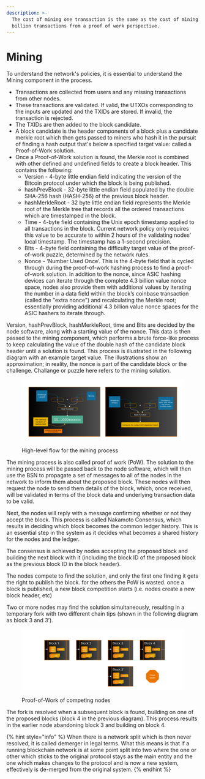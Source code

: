 ```yaml
---
description: >-
  The cost of mining one transaction is the same as the cost of mining 100
  billion transactions from a proof of work perspective.
---
```


# Mining

To understand the network's policies, it is essential to understand the Mining component in the process.

* Transactions are collected from users and any missing transactions from other nodes.
* These transactions are validated. If valid, the UTXOs corresponding to the inputs are updated and the TXIDs are stored. If invalid, the transaction is rejected.
* The TXIDs are then added to the block candidate.
* A block candidate is the header components of a block plus a candidate merkle root which then gets passed to miners who hash it in the pursuit of finding a hash output that's below a specified target value: called a Proof-of-Work solution.
* Once a Proof-of-Work solution is found, the Merkle root is combined with other defined and undefined fields to create a block header. This contains the following:
  * Version - 4-byte little endian field indicating the version of the Bitcoin protocol under which the block is being published.
  * hashPrevBlock - 32-byte little endian field populated by the double SHA-256 hash (HASH-256) of the previous block header.
  * hashMerkleRoot - 32 byte little endian field represents the Merkle root of the Merkle tree that records all the ordered transactions which are timestamped in the block.
  * Time - 4-byte field containing the Unix epoch timestamp applied to all transactions in the block. Current network policy only requires this value to be accurate to within 2 hours of the validating nodes’ local timestamp. The timestamp has a 1-second precision.
  * Bits - 4-byte field containing the difficulty target value of the proof-of-work puzzle, determined by the network rules.
  * Nonce - ‘Number Used Once’. This is the 4-byte field that is cycled through during the proof-of-work hashing process to find a proof-of-work solution. In addition to the nonce, since ASIC hashing devices can iterate through the complete 4.3 billion value nonce space, nodes also provide them with additional values by iterating the number in a data field within the block’s coinbase transaction (called the "extra nonce") and recalculating the Merkle root; essentially providing additional 4.3 billion value nonce spaces for the ASIC hashers to iterate through.

Version, hashPrevBlock, hashMerkleRoot, time and Bits are decided by the node software, along with a starting value of the nonce. This data is then passed to the mining component, which performs a brute force-like process to keep calculating the value of the double hash of the candidate block header until a solution is found. This process is illustrated in the following diagram with an example target value. The illustrations show an approximation; in reality, the nonce is part of the candidate block or the challenge. Challange or puzzle here refers to the mining solution.

<figure><img src="../../../.gitbook/assets/image.png" alt=""><figcaption><p>High-level flow for the mining process</p></figcaption></figure>

The mining process is also called proof of work (PoW). The solution to the mining process will be passed back to the node software, which will then use the BSN to propagate a set of messages to all of the nodes in the network to inform them about the proposed block. These nodes will then request the node to send them details of the block, which, once received, will be validated in terms of the block data and underlying transaction data to be valid.

Next, the nodes will reply with a message confirming whether or not they accept the block. This process is called Nakamoto Consensus, which results in deciding which block becomes the common ledger history. This is an essential step in the system as it decides what becomes a shared history for the nodes and the ledger.

The consensus is achieved by nodes accepting the proposed block and building the next block with it (including the block ID of the proposed block as the previous block ID in the block header).

The nodes compete to find the solution, and only the first one finding it gets the right to publish the block. for the others the PoW is wasted. once a block is published, a new block competition starts (i.e. nodes create a new block header, etc)

Two or more nodes may find the solution simultaneously, resulting in a temporary fork with two different chain tips (shown in the following diagram as block 3 and 3’).

<figure><img src="../../../.gitbook/assets/image (1).png" alt=""><figcaption><p>Proof-of-Work of competing nodes</p></figcaption></figure>

The fork is resolved when a subsequent block is found, building on one of the proposed blocks (block 4 in the previous diagram). This process results in the earlier node abandoning block 3 and building on block 4.

{% hint style="info" %}
When there is a network split which is then never resolved, it is called demerger in legal terms. What this means is that if a running blockchain network is at some point split into two where the one or other which sticks to the original protocol stays as the main entity and the one which makes changes to the protocol and is now a new system, effectively is de-merged from the original system.
{% endhint %}
